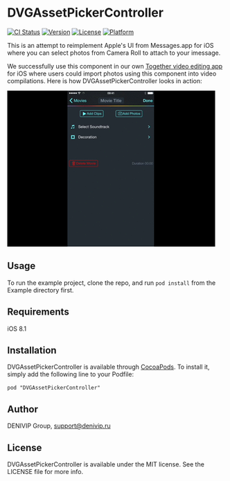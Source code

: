 # DVGAssetPickerController

[![CI Status](http://img.shields.io/travis/denivip/DVGAssetPickerController.svg?style=flat)](https://travis-ci.org/denivip/DVGAssetPickerController)
[![Version](https://img.shields.io/cocoapods/v/DVGAssetPickerController.svg?style=flat)](http://cocoadocs.org/docsets/DVGAssetPickerController)
[![License](https://img.shields.io/cocoapods/l/DVGAssetPickerController.svg?style=flat)](http://cocoadocs.org/docsets/DVGAssetPickerController)
[![Platform](https://img.shields.io/cocoapods/p/DVGAssetPickerController.svg?style=flat)](http://cocoadocs.org/docsets/DVGAssetPickerController)

This is an attempt to reimplement Apple's UI from Messages.app for iOS where
you can select photos from Camera Roll to attach to your imessage.

We successfully use this component in our own [Together video editing app](https://2gzr.com) for iOS where users could import photos using this component into video compilations. Here is how DVGAssetPickerController looks in action:

![Selecting Three Photos](Screenshots/screencapture1.gif)

## Usage

To run the example project, clone the repo, and run `pod install` from the Example directory first.

## Requirements

iOS 8.1

## Installation

DVGAssetPickerController is available through [CocoaPods](http://cocoapods.org). To install
it, simply add the following line to your Podfile:

    pod "DVGAssetPickerController"

## Author

DENIVIP Group, support@denivip.ru

## License

DVGAssetPickerController is available under the MIT license. See the LICENSE file for more info.

